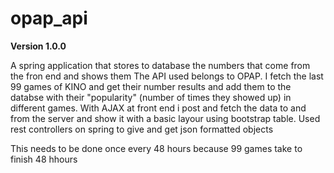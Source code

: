# opap_api
**Version 1.0.0**

A spring application that stores to database the numbers that come from the fron end and shows them
The API used belongs to OPAP. I fetch the last 99 games of KINO and get their number results and add them to the databse with their "popularity" (number of times they showed up) in different games.
With AJAX at front end i post and fetch the data to and from the server and show it with a basic layour using bootstrap table.
Used rest controllers on spring to give and get json formatted objects

This needs to be done once every 48 hours because 99 games take to finish 48 hhours
